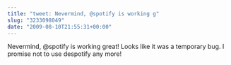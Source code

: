 ```yaml
---
title: "tweet: Nevermind, @spotify is working g"
slug: "3233098049"
date: "2009-08-10T21:55:31+00:00"
---
```

Nevermind, @spotify is working great! Looks like it was a temporary bug.  I promise not to use despotify any more!